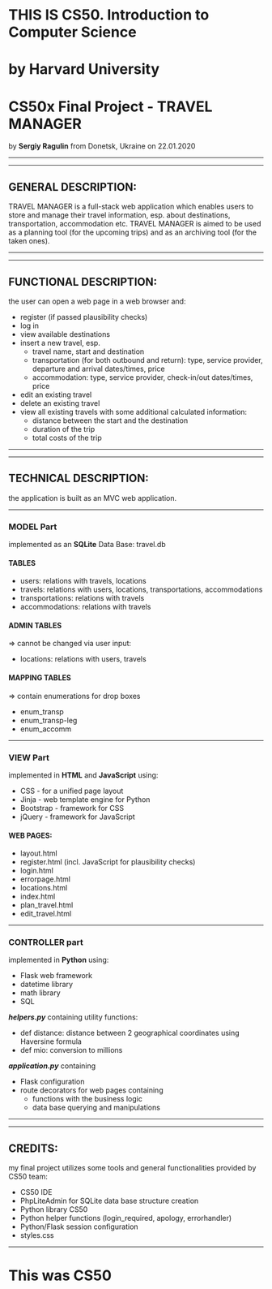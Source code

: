 # **THIS IS CS50. Introduction to Computer Science**
# **by Harvard University**

# **CS50x Final Project - TRAVEL MANAGER**
by **Sergiy Ragulin** from Donetsk, Ukraine on 22.01.2020

----------------------------------------------
-----------------------------------------------
## GENERAL DESCRIPTION:
TRAVEL MANAGER is a full-stack web application which enables users to store and manage their travel information,
esp. about destinations, transportation, accommodation etc.
TRAVEL MANAGER is aimed to be used as a planning tool (for the upcoming trips) and as an archiving tool (for the taken ones).

----------------------------------------------
----------------------------------------------
## FUNCTIONAL DESCRIPTION:
the user can open a web page in a web browser and:
- register (if passed plausibility checks)
- log in
- view available destinations
- insert a new travel, esp.
	* travel name, start and destination
	* transportation (for both outbound and return): type, service provider, departure and arrival dates/times, price
	* accommodation: type, service provider, check-in/out dates/times, price
- edit an existing travel
- delete an existing travel
- view all existing travels with some additional calculated information:
	* distance between the start and the destination
	* duration of the trip
	* total costs of the trip

------------------------------------------------
------------------------------------------------
## TECHNICAL DESCRIPTION:
the application is built as an MVC web application.

----------------------------------------------
### MODEL Part
implemented as an **SQLite** Data Base: travel.db

#### TABLES
- users: relations with travels, locations
- travels: relations with users, locations, transportations, accommodations
- transportations: relations with travels
- accommodations: relations with travels

#### ADMIN TABLES
=> cannot be changed via user input:
- locations: relations with users, travels

#### MAPPING TABLES
=> contain enumerations for drop boxes
- enum_transp
- enum_transp-leg
- enum_accomm

---------------------------
### VIEW Part
implemented in **HTML** and **JavaScript** using:
- CSS - for a unified page layout
- Jinja - web template engine for Python
- Bootstrap - framework for CSS
- jQuery - framework for JavaScript

#### WEB PAGES:
- layout.html
- register.html (incl. JavaScript for plausibility checks)
- login.html
- errorpage.html
- locations.html
- index.html
- plan_travel.html
- edit_travel.html

-----------------------------
### CONTROLLER part
implemented in **Python** using:
- Flask web framework
- datetime library
- math library
- SQL

***helpers.py*** containing utility functions:
- def distance: distance between 2 geographical coordinates using Haversine formula
- def mio: conversion to millions

***application.py*** containing
- Flask configuration
- route decorators for web pages containing
    * functions with the business logic
    * data base querying and manipulations

---------------------------------------
---------------------------------------
## CREDITS:
my final project utilizes some tools and general functionalities provided by CS50 team:
- CS50 IDE
- PhpLiteAdmin for SQLite data base structure creation
- Python library CS50
- Python helper functions (login_required, apology, errorhandler)
- Python/Flask session configuration
- styles.css
----------------------------------------

# **This was CS50**

